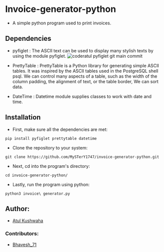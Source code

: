 # Invoice-generator-python

 - A simple python program used to print invoices.

## Dependencies

 - pyfiglet : The ASCII text can be used to display many stylish texts by using the module pyfiglet. ![coderatul pyfiglet git main commit ](https://user-images.githubusercontent.com/72141859/116881225-fcfef480-abf0-11eb-92af-55bdf8825d1b.png)

 - PrettyTable : PrettyTable is a Python library for generating simple ASCII tables. It was inspired by the ASCII tables used in the PostgreSQL shell psql. We can control many aspects of a table, such as the width of the column padding, the alignment of text, or the table border, We can sort data. 

- DateTime : Datetime module supplies classes to work with date and time.

## Installation

- First, make sure all the dependencies are met:

```
pip install pyfiglet prettytable datetime
```


- Clone the repository to your system:

```
git clone https://github.com/MySTerY1747/invoice-generator-python.git
```

- Next, cd into the program's directory:

```
cd invoice-generator-python/
```

- Lastly, run the program using python:

```
python3 invoice\ generator.py
```

## Author:

- [Atul Kushwaha](https://github.com/coderatul)

### Contributors:

- [Bhavesh_71](https://github.com/Bhavesh71)
